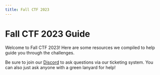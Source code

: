 ```yaml
---
title: Fall CTF 2023
---
```

# Fall CTF 2023 Guide

Welcome to Fall CTF 2023! Here are some resources we compiled to help guide you through the challenges.

Be sure to join our [Discord](https://sigpwny.com/discord) to ask questions via our ticketing system. You can also just ask anyone with a green lanyard for help!
